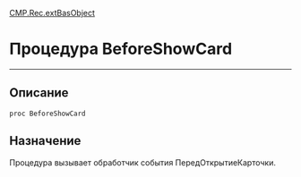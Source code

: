 ﻿---
Link: CMP.Rec.extBasObject.@BeforeShowCard
---

<!---  Навигация
[Имя проекта](#) :
-->
[CMP.Rec.extBasObject](Default)

# Процедура BeforeShowCard
---

## Описание

    proc BeforeShowCard

<!--
## Аргументы{#Args}

### Аргумент1

Описание аргумента 1
-->

## Назначение

Процедура вызывает обработчик события ПередОткрытиеКарточки.

<!--
## Пример

    BeforeShowCard...
-->

